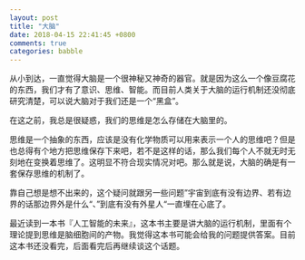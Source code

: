 ```yaml
---
layout: post
title: "大脑"
date: 2018-04-15 22:41:45 +0800
comments: true
categories: babble
---
```


从小到达，一直觉得大脑是一个很神秘又神奇的器官。就是因为这么一个像豆腐花的东西，我们才有了意识、思维、智能。而目前人类关于大脑的运行机制还没彻底研究清楚，可以说大脑对于我们还是一个“黑盒”。

在这之前，我总是很疑惑，我们的思维是怎么存储在大脑里的。

<!-- more -->

思维是一个抽象的东西，应该是没有化学物质可以用来表示一个人的思维吧？但是也总得有个地方把思维保存下来吧，若不是这样的话，那么我们每个人不就无时无刻地在变换着思维了。这明显不符合现实情况对吧。那么就是说，大脑的确是有一套保存思维的机制了。

靠自己想是想不出来的，这个疑问就跟另一些问题”宇宙到底有没有边界、若有边界的话那边界外是什么“、”到底有没有外星人“一直埋在心底了。

最近读到一本书『人工智能的未来』，这本书主要是讲大脑的运行机制，里面有个理论提到思维是脑细胞间的产物。我觉得这本书可能会给我的问题提供答案。目前这本书还没看完，后面看完后再继续谈这个话题。
